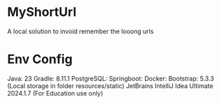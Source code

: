 # MyShortUrl
A local solution to invoid remember the looong urls
# Env Config
Java: 23
Gradle: 8.11.1
PostgreSQL:
Springboot:
Docker:
Bootstrap: 5.3.3 (Local storage in folder resources/static)
JetBrains IntelliJ Idea Ultimate 2024.1.7 (For Education use only)